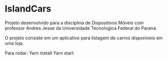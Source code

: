 # IslandCars

Projeto desenvolvido para a disciplina de Dispositivos Móveis com professor Andres Jesse da Universidade Tecnologica Federal do Paraná.

O projeto consiste em um aplicativo para listagem de carros disponiveis em uma loja.

Para rodar: 
Yarn install
Yarn start
